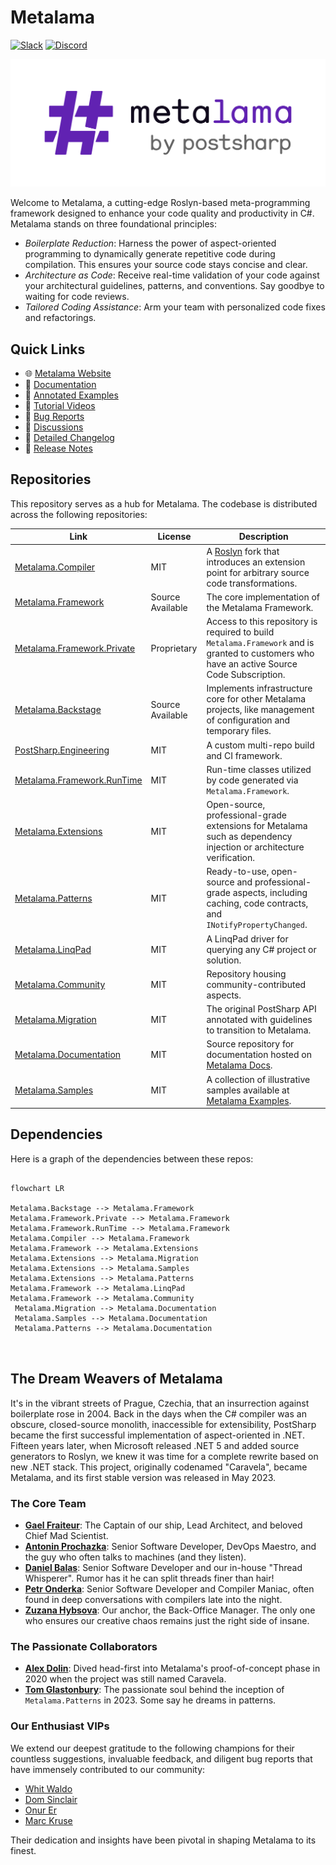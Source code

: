 # Metalama

[![Slack](https://img.shields.io/badge/Slack-4A154B?label=Chat%20with%20us&style=flat&logo=slack&logoColor=white)](https://www.postsharp.net/slack) 
[![Discord](https://img.shields.io/badge/Discord-4A154B?label=Chat%20with%20us&style=flat&logo=discord&logoColor=white)](https://www.postsharp.net/discord)

![Metalama Logo](images/metalama-by-postsharp.svg)

Welcome to Metalama, a cutting-edge Roslyn-based meta-programming framework designed to enhance your code quality and productivity in C#. Metalama stands on three foundational principles:

* *Boilerplate Reduction*: Harness the power of aspect-oriented programming to dynamically generate repetitive code during compilation. This ensures your source code stays concise and clear.
* *Architecture as Code*: Receive real-time validation of your code against your architectural guidelines, patterns, and conventions. Say goodbye to waiting for code reviews.
* *Tailored Coding Assistance*: Arm your team with personalized code fixes and refactorings.


## Quick Links

- 🌐 [Metalama Website](https://www.postsharp.net/metalama)
- 📖 [Documentation](https://doc.metalama.net/)
- 📝 [Annotated Examples](https://doc.metalama.net/examples)
- 🎥 [Tutorial Videos](https://doc.metalama.net/videos)
- 🐞 [Bug Reports](https://github.com/postsharp/Metalama/issues)
- 💬 [Discussions](https://github.com/postsharp/Metalama/discussions)
- 📜 [Detailed Changelog](https://github.com/orgs/postsharp/discussions/categories/changelog)
- 📢 [Release Notes](https://doc.metalama.net/conceptual/aspects/release-notes)


## Repositories

This repository serves as a hub for Metalama. The codebase is distributed across the following repositories:

| Link                                                                           | License          | Description                                                                                                                                     |
| ------------------------------------------------------------------------------ | ---------------- | ----------------------------------------------------------------------------------------------------------------------------------------------- |
| [Metalama.Compiler](https://github.com/postsharp/Metalama.Compiler)           | MIT              | A [Roslyn](https://github.com/dotnet/roslyn) fork that introduces an extension point for arbitrary source code transformations. |
| [Metalama.Framework](https://github.com/postsharp/Metalama.Framework)         | Source Available | The core implementation of the Metalama Framework.                                                                                               |
| [Metalama.Framework.Private](https://github.com/postsharp/Metalama.Framework.Private)         | Proprietary | Access to this repository is required to build `Metalama.Framework` and is granted to customers who have an active Source Code Subscription.  |
| [Metalama.Backstage](https://github.com/postsharp/Metalama.Backstage)        | Source Available | Implements infrastructure core for other Metalama projects, like management of configuration and temporary files.
| [PostSharp.Engineering](https://github.com/postsharp/PostSharp.Engineering)    | MIT              | A custom multi-repo build and CI framework.                                                                                                       |
| [Metalama.Framework.RunTime](https://github.com/postsharp/Metalama.Framework.RunTime) | MIT  | Run-time classes utilized by code generated via `Metalama.Framework`.                                                                            |
| [Metalama.Extensions](https://github.com/postsharp/Metalama.Extensions)        | MIT              | Open-source, professional-grade extensions for Metalama such as dependency injection or architecture verification.                                                                                        |
| [Metalama.Patterns](https://github.com/postsharp/Metalama.Patterns)            | MIT              | Ready-to-use, open-source and professional-grade aspects, including caching, code contracts, and `INotifyPropertyChanged`.                                          |
| [Metalama.LinqPad](https://github.com/postsharp/Metalama.LinqPad)              | MIT              | A LinqPad driver for querying any C# project or solution.                                                                                        |
| [Metalama.Community](https://github.com/postsharp/Metalama.Community)          | MIT              | Repository housing community-contributed aspects.                                                                                                |
| [Metalama.Migration](https://github.com/postsharp/Metalama.Migration)          | MIT              | The original PostSharp API annotated with guidelines to transition to Metalama.                                                        |
| [Metalama.Documentation](https://github.com/postsharp/Metalama.Documentation)  | MIT              | Source repository for documentation hosted on [Metalama Docs](https://doc.metalama.net/).                                                       |
| [Metalama.Samples](https://github.com/postsharp/Metalama.Samples)              | MIT              | A collection of illustrative samples available at [Metalama Examples](https://doc.metalama.net/examples).                                        |


## Dependencies

Here is a graph of the dependencies between these repos:

```mermaid

flowchart LR
    
Metalama.Backstage --> Metalama.Framework
Metalama.Framework.Private --> Metalama.Framework
Metalama.Framework.RunTime --> Metalama.Framework
Metalama.Compiler --> Metalama.Framework
Metalama.Framework --> Metalama.Extensions
Metalama.Extensions --> Metalama.Migration
Metalama.Extensions --> Metalama.Samples
Metalama.Extensions --> Metalama.Patterns
Metalama.Framework --> Metalama.LinqPad
Metalama.Framework --> Metalama.Community
 Metalama.Migration --> Metalama.Documentation
 Metalama.Samples --> Metalama.Documentation
 Metalama.Patterns --> Metalama.Documentation



```

## The Dream Weavers of Metalama

It's in the vibrant streets of Prague, Czechia, that an insurrection against boilerplate rose in 2004. Back in the days when the C# compiler was an obscure, closed-source monolith, inaccessible for extensibility, PostSharp became the first successful implementation of aspect-oriented in .NET. Fifteen years later, when Microsoft released .NET 5 and added source generators to Roslyn, we knew it was time for a complete rewrite based on new .NET stack. This project, originally codenamed "Caravela", became Metalama, and its first stable version was released in May 2023. 

### The Core Team

- **[Gael Fraiteur](https://github.com/gfraiteur)**: The Captain of our ship, Lead Architect, and beloved Chief Mad Scientist.
- **[Antonin Prochazka](https://github.com/prochan2)**: Senior Software Developer, DevOps Maestro, and the guy who often talks to machines (and they listen).
- **[Daniel Balas](https://github.com/addabis)**: Senior Software Developer and our in-house "Thread Whisperer". Rumor has it he can split threads finer than hair!
- **[Petr Onderka](https://github.com/svick)**: Senior Software Developer and Compiler Maniac, often found in deep conversations with compilers late into the night.
- **[Zuzana Hybsova](https://github.com/Zu-Hy)**: Our anchor, the Back-Office Manager. The only one who ensures our creative chaos remains just the right side of insane.

### The Passionate Collaborators

- **[Alex Dolin](https://github.com/aleksd)**: Dived head-first into Metalama's proof-of-concept phase in 2020 when the project was still named Caravela.
- **[Tom Glastonbury](https://github.com/tg73)**: The passionate soul behind the inception of `Metalama.Patterns` in 2023. Some say he dreams in patterns.

### Our Enthusiast VIPs

We extend our deepest gratitude to the following champions for their countless suggestions, invaluable feedback, and diligent bug reports that have immensely contributed to our community:

- [Whit Waldo](https://github.com/WhitWaldo)
- [Dom Sinclair](https://github.com/domsinclair)
- [Onur Er](https://github.com/XtroTheArctic)
- [Marc Kruse](https://github.com/mkruse)

Their dedication and insights have been pivotal in shaping Metalama to its finest.